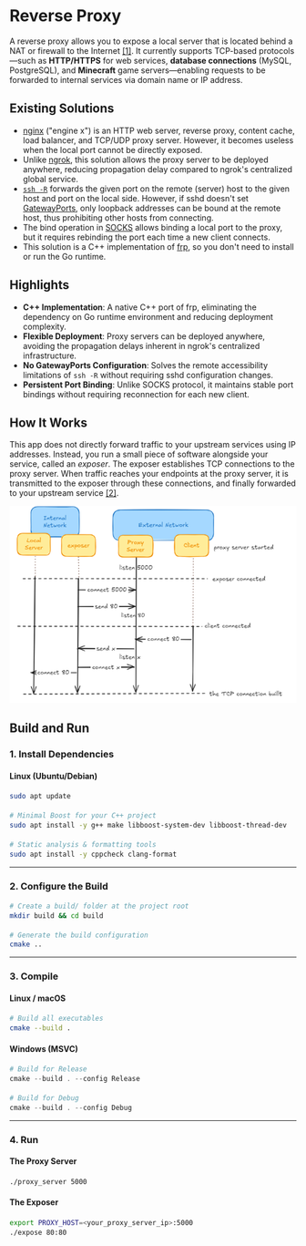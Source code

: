 
# Reverse Proxy

A reverse proxy allows you to expose a local server that is located behind a NAT or firewall to the Internet [[1]](https://github.com/fatedier/frp). It currently supports TCP-based protocols—such as **HTTP/HTTPS** for web services, **database connections** (MySQL, PostgreSQL), and **Minecraft** game servers—enabling requests to be forwarded to internal services via domain name or IP address.

## Existing Solutions
* [nginx](https://nginx.org/) ("engine x") is an HTTP web server, reverse proxy, content cache, load balancer, and TCP/UDP proxy server.
  However, it becomes useless when the local port cannot be directly exposed.
* Unlike [ngrok](https://ngrok.com/), this solution allows the proxy server to be deployed anywhere, reducing propagation delay compared to ngrok's centralized global service.
* [`ssh -R`](https://linux.die.net/man/1/ssh) forwards the given port on the remote (server) host to the given host and port on the local side.
  However, if sshd doesn't set [GatewayPorts](https://linux.die.net/man/5/sshd_config), only loopback addresses can be bound at the remote host, thus prohibiting other hosts from connecting.
* The bind operation in [SOCKS](https://www.openssh.com/txt/socks4.protocol) allows binding a local port to the proxy,
  but it requires rebinding the port each time a new client connects.
* This solution is a C++ implementation of [frp](https://github.com/fatedier/frp), so you don't need to install or run the Go runtime.

## Highlights

* **C++ Implementation**: A native C++ port of frp, eliminating the dependency on Go runtime environment and reducing deployment complexity.
* **Flexible Deployment**: Proxy servers can be deployed anywhere, avoiding the propagation delays inherent in ngrok's centralized infrastructure.
* **No GatewayPorts Configuration**: Solves the remote accessibility limitations of `ssh -R` without requiring sshd configuration changes.
* **Persistent Port Binding**: Unlike SOCKS protocol, it maintains stable port bindings without requiring reconnection for each new client.

## How It Works

This app does not directly forward traffic to your upstream services using IP addresses. Instead, you run a small piece of software alongside your service, called an *exposer*. The exposer establishes TCP connections to the proxy server. When traffic reaches your endpoints at the proxy server, it is transmitted to the exposer through these connections, and finally forwarded to your upstream service [[2]](https://ngrok.com/docs/how-ngrok-works/).


![sequence diamgram](docs/assets/sequence%20diagram.png)


## Build and Run

### 1. Install Dependencies

#### Linux (Ubuntu/Debian)

```bash
sudo apt update

# Minimal Boost for your C++ project
sudo apt install -y g++ make libboost-system-dev libboost-thread-dev

# Static analysis & formatting tools
sudo apt install -y cppcheck clang-format
```

---

### 2. Configure the Build

```bash
# Create a build/ folder at the project root
mkdir build && cd build

# Generate the build configuration
cmake ..
```

---

### 3️. Compile

#### Linux / macOS

```bash
# Build all executables
cmake --build .
```

#### Windows (MSVC)

```powershell
# Build for Release
cmake --build . --config Release

# Build for Debug
cmake --build . --config Debug
```

---

### 4. Run
#### The Proxy Server
```bash
./proxy_server 5000
```

#### The Exposer

```bash
export PROXY_HOST=<your_proxy_server_ip>:5000
./expose 80:80
```

